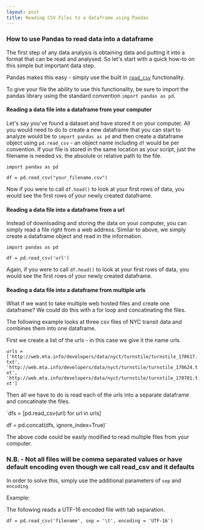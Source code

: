 ```yaml
---
layout: post
title: Reading CSV Files to a dataframe using Pandas
---
```


### How to use Pandas to read data into a dataframe

The first step of any data analysis is obtaining data and putting it into a format that can be read and analysed. So let's start with a quick how-to on this simple but important data step.

Pandas makes this easy - simply use the built in [`read_csv`](https://pandas.pydata.org/pandas-docs/stable/generated/pandas.read_csv.html) functionality.

To give your file the ability to use this functionality, be sure to import the pandas library using the standard convention `import pandas as pd`.

#### Reading a data file into a dataframe from your computer

Let's say you've found a dataset and have stored it on your computer. All you would need to do to create a new dataframe that you can start to analyze would be to `import pandas as pd` and then create a dataframe object using `pd.read_csv` - an object name including `df` would be per convention. If your file is stored in the same location as your script, just the filename is needed vs. the absolute or relative path to the file.

`import pandas as pd`

`df = pd.read_csv("your_filename.csv")`

Now if you were to call `df.head()` to look at your first rows of data, you would see the first rows of your newly created dataframe.

#### Reading a data file into a dataframe from a url

Instead of downloading and storing the data on your computer, you can simply read a file right from a web address. Similar to above, we simply create a dataframe object and read in the information.

`import pandas as pd`

`df = pd.read_csv('url')`

Again, if you were to call `df.head()` to look at your first rows of data, you would see the first rows of your newly created dataframe.

#### Reading a data file into a dataframe from multiple urls

What if we want to take multiple web hosted files and create one dataframe? We could do this with a for loop and concatinating the files. 

The following example looks at three csv files of NYC transit data and combines them into one dataframe.

First we create a list of the urls - in this case we give it the name urls.

`urls = ['http://web.mta.info/developers/data/nyct/turnstile/turnstile_170617.txt', 'http://web.mta.info/developers/data/nyct/turnstile/turnstile_170624.txt', 'http://web.mta.info/developers/data/nyct/turnstile/turnstile_170701.txt']`

Then all we have to do is read each of the urls into a separate dataframe and concatinate the files.

`dfs = [pd.read_csv(url) for url in urls]

df = pd.concat(dfs, ignore_index=True)`

The above code could be easily modified to read multiple files from your computer.

### N.B. - Not all files will be comma separated values or have default encoding even though we call read_csv and it defaults 

In order to solve this, simply use the additional parameters of `sep` and `encoding`

Example:

The following reads a UTF-16 encoded file with tab separation.

`df = pd.read_csv('filename', sep = '\t', encoding = 'UTF-16')`
